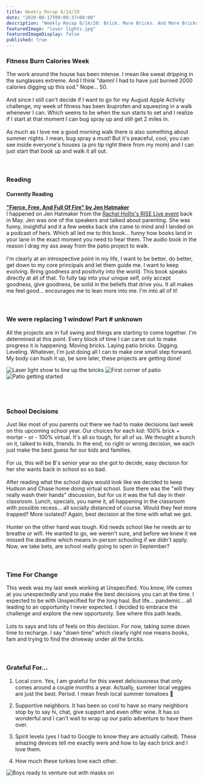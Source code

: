 ```yaml
---
title: Weekly Recap 8/14/20
date: "2020-08-17T09:00:37+00:00"
description: "Weekly Recap 8/14/20: Brick. More Bricks. And More Bricks."
featuredImage: "laser lights.jpg"
featuredImageDisplay: false
published: true
---
```


### <span class="strike">Fitness</span> Burn Calories Week

The work around the house has been intense. I mean like sweat dripping in the sunglasses extreme. And I think "damn! I had to have just burned 2000 calories digging up this sod." Nope... 50. 
<br/>
<br/>
And since I still can't decide if I want to go for my August Apple Activity challenge, my week of fitness has been ibuprofen and squeezing in a walk whenever I can. Which seems to be when the sun starts to set and I realize if I start at that moment I can bug spray up and still get 2 miles in.
<br/>
<br/>
As much as I love me a good morning walk there is also something about summer nights. I mean, bug spray a must! But it's peaceful, cool, you can see inside everyone's houses (a pro tip right there from my mom) and I can just start that book up and walk it all out.
<br/>
<br/>
<br/>

### Reading

#### Currently Reading

<a href="https://jenhatmaker.com/books/fierce-free-and-full-of-fire/" target="_blank" rel="noopener">**"Fierce, Free, And Full Of Fire" by Jen Hatmaker**</a><br/>I happened on Jen Hatmaker from the <a href="https://thehollisco.com/pages/rise-live" target="_blank" rel="noopener">Rachel Hollis's RISE Live event</a> back in May. Jen was one of the speakers and talked about parenting. She was funny, insightful and it a few weeks back she came to mind and I landed on a podcast of hers. Which all led me to this book... funny how books land in your lane in the exact moment you need to hear them. The audio book in the reason I drag my ass away from the patio project to walk. 
<br />
<br />
I'm clearly at an introspective point in my life, I want to be better, do better, get down to my core principals and let them guide me. I want to keep evolving. Bring goodness and positivity into the world. This book speaks directly at all of that. To fully tap into your unique self, only accept goodness, give goodness, be solid in the beliefs that drive you. It all makes me feel good... encourages me to lean more into me. I'm into all of it!
<br />
<br />
<br />

### We were replacing 1 window! Part # unknown

All the projects are in full swing and things are starting to come together. I'm determined at this point. Every block of time I can carve out to make progress it is happening. Moving bricks. Laying patio bricks. Digging. Leveling. Whatever, I'm just doing all I can to make one small step forward. My body can hush it up, be sore later, these projects are getting done! 
<br />
<div id="photos">
  <img src='./laser lights.jpg' alt='Laser light show to line up the bricks'/>
  <img src='./patio started.jpg' alt='First corner of patio' />
  <img src='./patio is happening.jpg' alt='Patio getting started' />
</div>
<br />
<br />
<br />

### School Decisions 

Just like most of you parents out there we had to make decisions last week on this upcoming school year. Our choices for each kid: 100% brick + mortar - or - 100% virtual. It's all so tough, for all of us. We thought a bunch on it, talked to kids, friends. In the end, no right or wrong decision, we each just make the best guess for our kids and families. 
<br/>
<br/>
For us, this will be B's senior year so she got to decide, easy decision for her she wants back in school so so bad. 
<br/>
<br/>
After reading what the school days would look like we decided to keep Hudson and Chase home doing virtual school. Sure there was the "will they really wash their hands" discussion, but for us it was the full day in their classroom. Lunch, specials, you name it, all happening in the classroom with possible recess... all socially distanced of course. Would they feel more trapped? More isolated? Again, best decision at the time with what we got.
<br/>
<br/>
Hunter on the other hand was tough. Kid needs school like he needs air to breathe or wifi. He wanted to go, we weren't sure, and before we knew it we missed the deadline which means in-person schooling if we didn't apply. Now, we take bets, are school really going to open in September?
<br />
<br />
<br />

### Time For Change

This week was my last week working at Unspecified. You know, life comes at you unexpectedly and you make the best decisions you can at the time. I expected to be with Unspecified for the long haul. But life... pandemic... all leading to an opportunity I never expected. I decided to embrace the challenge and explore the new opportunity. See where this path leads. 
<br />
<br />
Lots to says and lots of feels on this decision. For now, taking some down time to recharge. I say "down time" which clearly right noe means books, fam and trying to find the driveway under all the bricks.
<br />
<br />
<br />

### Grateful For...

1. Local corn. Yes, I am grateful for this sweet deliciousness that only comes around a couple months a year. Actually, summer local veggies are just the best. Period. I mean fresh local summer tomatoes 🤤

2. Supportive neighbors. It has been so cool to have so many neighbors stop by to say hi, chat, give support and even offer wine. It has so wonderful and I can't wait to wrap up our patio adventure to have them over.

3. Spirit levels (yes I had to Google to know they are actually called). These amazing devices tell me exactly were and how to lay each brick and I love them. 

4. How much these turkies love each other. 

<div class="photo"><img src='./boys masks.jpg' alt='Boys ready to venture out with masks on'/></div>
<br />
<br />
<br />
